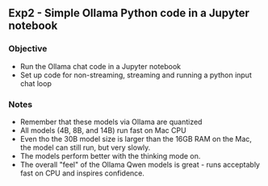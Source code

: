## Exp2 - Simple Ollama Python code in a Jupyter notebook

### Objective
- Run the Ollama chat code in a Jupyter notebook
- Set up code for non-streaming, streaming and running a python input chat loop


### Notes
- Remember that these models via Ollama are quantized
- All models (4B, 8B, and 14B) run fast on Mac CPU
- Even tho the 30B model size is larger than the 16GB RAM on the Mac, the model can still run, but very slowly.
- The models perform better with the thinking mode on.
- The overall "feel" of the Ollama Qwen models is great - runs acceptably fast on CPU and inspires confidence.
